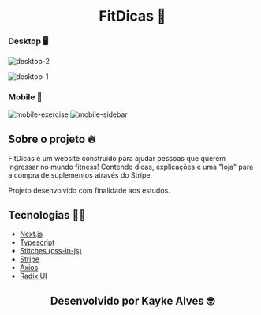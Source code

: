 <h1 align="center">FitDicas 💪</h1>

### Desktop 🖥️

![desktop-2](https://github.com/thekaykealves/FitDicas_web/assets/85270764/ab0b6f7c-ffbf-426e-84f8-9e2a071e30c0)


![desktop-1](https://github.com/thekaykealves/FitDicas_web/assets/85270764/91c2b424-88f0-451b-801d-36a7ce81fccc)


### Mobile 📱
![mobile-exercise](https://github.com/thekaykealves/FitDicas_web/assets/85270764/b450d52f-e8e8-4532-ab35-54640b01d7af)
![mobile-sidebar](https://github.com/thekaykealves/FitDicas_web/assets/85270764/1303fe2d-7cf4-48df-a2d6-bbb07a6eb5c5)

## Sobre o projeto 🔥

FitDicas é um website construído para ajudar pessoas que querem ingressar no mundo fitness!
Contendo dicas, explicações e uma "loja" para a compra de suplementos através do Stripe.

Projeto desenvolvido com finalidade aos estudos.

## Tecnologias 👩‍💻
<ul>
  <li>
    <a href="https://nextjs.org/">
      Next.js
    </a>
  </li>
  <li>
    <a href="https://www.typescriptlang.org/">
      Typescript
    </a>
  </li>
  <li>
    <a href="https://stitches.dev/">
      Stitches (css-in-js)
    </a>
  </li>
  <li>
    <a href="https://stripe.com/br">
      Stripe
    </a>
  </li>
  <li>
    <a href="https://axios-http.com/ptbr/docs/intro">
      Axios
    </a>
  </li>
  <li>
    <a href="https://www.radix-ui.com/docs/primitives/overview/introduction">
      Radix UI
    </a>
  </li>
</ul>

<h2 align="center">Desenvolvido por Kayke Alves 🤓</h2>
